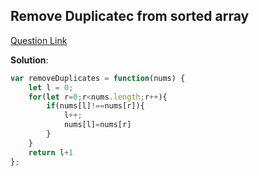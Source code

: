 ## Remove Duplicatec from sorted array

[Question Link](https://leetcode.com/problems/remove-duplicates-from-sorted-array/description/)

**Solution**:

```javascript
var removeDuplicates = function(nums) {
    let l = 0;
    for(let r=0;r<nums.length;r++){
        if(nums[l]!==nums[r]){
            l++;
            nums[l]=nums[r]
        }
    }
    return l+1
};
```